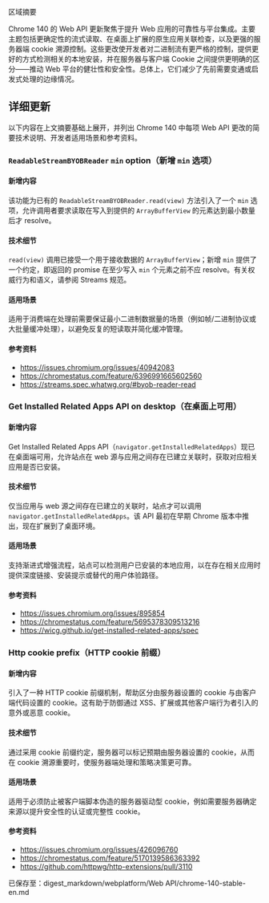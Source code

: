 区域摘要

Chrome 140 的 Web API 更新聚焦于提升 Web 应用的可靠性与平台集成。主要主题包括更确定性的流式读取、在桌面上扩展的原生应用关联检查，以及更强的服务器端 cookie 溯源控制。这些更改使开发者对二进制流有更严格的控制，提供更好的方式检测相关的本地安装，并在服务器与客户端 Cookie 之间提供更明确的区分——推动 Web 平台的健壮性和安全性。总体上，它们减少了先前需要变通或启发式处理的边缘情况。

## 详细更新

以下内容在上文摘要基础上展开，并列出 Chrome 140 中每项 Web API 更改的简要技术说明、开发者适用场景和参考资料。

### `ReadableStreamBYOBReader` `min` option（新增 `min` 选项）

#### 新增内容
该功能为已有的 `ReadableStreamBYOBReader.read(view)` 方法引入了一个 `min` 选项，允许调用者要求读取在写入到提供的 `ArrayBufferView` 的元素达到最小数量后才 resolve。

#### 技术细节
`read(view)` 调用已接受一个用于接收数据的 `ArrayBufferView`；新增 `min` 提供了一个约定，即返回的 promise 在至少写入 `min` 个元素之前不应 resolve。有关权威行为和语义，请参阅 Streams 规范。

#### 适用场景
适用于消费端在处理前需要保证最小二进制数据量的场景（例如帧/二进制协议或大批量缓冲处理），以避免反复的短读取并简化缓冲管理。

#### 参考资料
- https://issues.chromium.org/issues/40942083
- https://chromestatus.com/feature/6396991665602560
- https://streams.spec.whatwg.org/#byob-reader-read

### Get Installed Related Apps API on desktop（在桌面上可用）

#### 新增内容
Get Installed Related Apps API（`navigator.getInstalledRelatedApps`）现已在桌面端可用，允许站点在 web 源与应用之间存在已建立关联时，获取对应相关应用是否已安装。

#### 技术细节
仅当应用与 web 源之间存在已建立的关联时，站点才可以调用 `navigator.getInstalledRelatedApps`。该 API 最初在早期 Chrome 版本中推出，现在扩展到了桌面环境。

#### 适用场景
支持渐进式增强流程，站点可以检测用户已安装的本地应用，以在存在相关应用时提供深度链接、安装提示或替代的用户体验路径。

#### 参考资料
- https://issues.chromium.org/issues/895854
- https://chromestatus.com/feature/5695378309513216
- https://wicg.github.io/get-installed-related-apps/spec

### Http cookie prefix（HTTP cookie 前缀）

#### 新增内容
引入了一种 HTTP cookie 前缀机制，帮助区分由服务器设置的 cookie 与由客户端代码设置的 cookie。这有助于防御通过 XSS、扩展或其他客户端行为者引入的意外或恶意 cookie。

#### 技术细节
通过采用 cookie 前缀约定，服务器可以标记预期由服务器设置的 cookie，从而在 cookie 溯源重要时，使服务器端处理和策略决策更可靠。

#### 适用场景
适用于必须防止被客户端脚本伪造的服务器驱动型 cookie，例如需要服务器确定来源以提升安全性的认证或完整性 cookie。

#### 参考资料
- https://issues.chromium.org/issues/426096760
- https://chromestatus.com/feature/5170139586363392
- https://github.com/httpwg/http-extensions/pull/3110

已保存至：digest_markdown/webplatform/Web API/chrome-140-stable-en.md